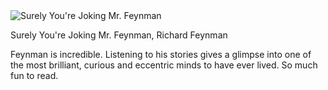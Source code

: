 <img src="../../public/images/book_covers/surelyyourejoking.jpg" id="cover" alt="Surely You're Joking Mr. Feynman"/>
<p id="title">Surely You're Joking Mr. Feynman, Richard Feynman</p>

Feynman is incredible. 
Listening to his stories gives a glimpse into one of the most brilliant, curious and eccentric minds to have ever lived. 
So much fun to read.
